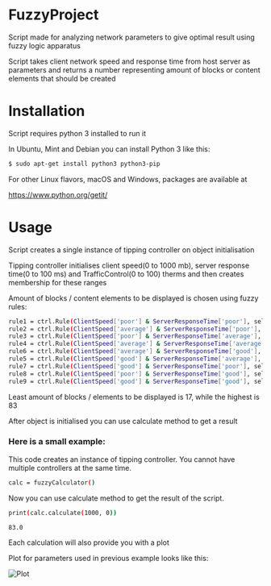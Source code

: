 # FuzzyProject
Script made for analyzing network parameters to give optimal result using fuzzy logic apparatus

Script takes client network speed and response time from host server as parameters and returns a number representing amount of blocks or content elements that should be created

# Installation
Script requires python 3 installed to run it

In Ubuntu, Mint and Debian you can install Python 3 like this:

```sh
$ sudo apt-get install python3 python3-pip
```

For other Linux flavors, macOS and Windows, packages are available at

https://www.python.org/getit/

# Usage
Script creates a single instance of tipping controller on object initialisation

Tipping controller initialises client speed(0 to 1000 mb), server response time(0 to 100 ms) and TrafficControl(0 to 100) therms and then creates membership for these ranges

Amount of blocks / content elements to be displayed is chosen using fuzzy rules:

```sh
rule1 = ctrl.Rule(ClientSpeed['poor'] & ServerResponseTime['poor'], self.TrafficControl['Low'])
rule2 = ctrl.Rule(ClientSpeed['average'] & ServerResponseTime['poor'], self.TrafficControl['Low'])
rule3 = ctrl.Rule(ClientSpeed['poor'] & ServerResponseTime['average'], self.TrafficControl['Low'])
rule4 = ctrl.Rule(ClientSpeed['average'] & ServerResponseTime['average'], self.TrafficControl['medium'])
rule6 = ctrl.Rule(ClientSpeed['average'] & ServerResponseTime['good'], self.TrafficControl['medium'])
rule5 = ctrl.Rule(ClientSpeed['good'] & ServerResponseTime['average'], self.TrafficControl['high'])
rule7 = ctrl.Rule(ClientSpeed['good'] & ServerResponseTime['poor'], self.TrafficControl['Low'])
rule8 = ctrl.Rule(ClientSpeed['poor'] & ServerResponseTime['good'], self.TrafficControl['Low'])
rule9 = ctrl.Rule(ClientSpeed['good'] & ServerResponseTime['good'], self.TrafficControl['high'])
```

Least amount of blocks / elements to be displayed is 17, while the highest is 83

After object is initialised you can use calculate method to get a result


### Here is a small example:

This code creates an instance of tipping controller. You cannot have multiple controllers at the same time.

```sh
calc = fuzzyCalculator()
```
Now you can use calculate method to get the result of the script.

```sh
print(calc.calculate(1000, 0))

83.0
```
Each calculation will also provide you with a plot

Plot for parameters used in previous example looks like this:

![Plot](https://i.imgur.com/DR5CXsMl.png)

